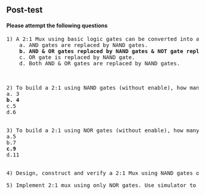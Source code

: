 ## <b> Post-test</b>
#### Please attempt the following questions

<pre>
1) A 2:1 Mux using basic logic gates can be converted into a 2:1 Mux using only NAND gates, if:
    a. AND gates are replaced by NAND gates.
    <b>b. AND & OR gates replaced by NAND gates & NOT gate replaced by a NAND gate with both inputs tied together as single input.</b>
    c. OR gate is replaced by NAND gate.
    d. Both AND & OR gates are replaced by NAND gates.



2) To build a 2:1 using NAND gates (without enable), how many NAND gates are required?
a. 3
<b>b. 4</b>
c.5
d.6


3) To build a 2:1 using NOR gates (without enable), how many NOR gates are required?
a.5
b.7
<b>c.9</b>
d.11

    
4) Design, construct and verify a 2:1 Mux using NAND gates only. Get the simulation results evaluated from your faculty.

5) Implement 2:1 mux using only NOR gates. Use simulator to verify the result.

</pre>